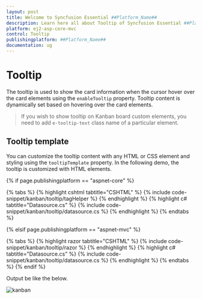 ```yaml
---
layout: post
title: Welcome to Syncfusion Essential ##Platform_Name##
description: Learn here all about Tooltip of Syncfusion Essential ##Platform_Name## widgets based on HTML5 and jQuery.
platform: ej2-asp-core-mvc
control: Tooltip
publishingplatform: ##Platform_Name##
documentation: ug
---
```



# Tooltip

The tooltip is used to show the card information when the cursor hover over the card elements using the `enableTooltip` property. Tooltip content is dynamically set based on hovering over the card elements.

> If you wish to show tooltip on Kanban board custom elements, you need to add `e-tooltip-text` class name of a particular element.

## Tooltip template

You can customize the tooltip content with any HTML or CSS element and styling using the `tooltipTemplate` property. In the following demo, the tooltip is customized with HTML elements.

{% if page.publishingplatform == "aspnet-core" %}

{% tabs %}
{% highlight cshtml tabtitle="CSHTML" %}
{% include code-snippet/kanban/tooltip/tagHelper %}
{% endhighlight %}
{% highlight c# tabtitle="Datasource.cs" %}
{% include code-snippet/kanban/tooltip/datasource.cs %}
{% endhighlight %}
{% endtabs %}

{% elsif page.publishingplatform == "aspnet-mvc" %}

{% tabs %}
{% highlight razor tabtitle="CSHTML" %}
{% include code-snippet/kanban/tooltip/razor %}
{% endhighlight %}
{% highlight c# tabtitle="Datasource.cs" %}
{% include code-snippet/kanban/tooltip/datasource.cs %}
{% endhighlight %}
{% endtabs %}
{% endif %}



Output be like the below.

![kanban](./images/tooltip.PNG)

